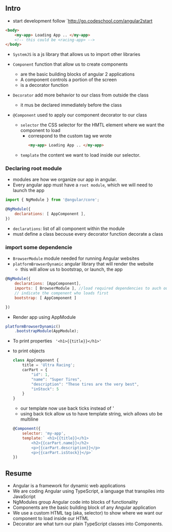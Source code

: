 ## Intro

- start development follow `http://go.codeschool.com/angular2start
```html
<body> 
    <my-app> Loading App .. </my-app>
    <!-- this could be <racing-app> -->
</body>
```
- `SystemJS` is a js library that allows us to import other libraries


- `Component` function that allow us to create components
    - are the basic building blocks of angular 2 applications
    - A component controls a portion of the screen
    - is a decorator function

- `Decorator` add more behavior to our class from outside the class 
    - it mus be declared immediately before the class 

- `@Component` used to apply our component decorator to our class
    - `selector` the CSS selector for the HMTL element where we want the component to load
        - correspond to the custom tag we wrote
            ```html
            <my-app> Loading App .. </my-app>
            ```
    - `template` the content we want to load inside our selector. 

### Declaring root module

- modules are how we organize our app in angular.
- Every angular app must have a `root module`, which we will need to launch the app

```js 
import { NgModule } from '@angular/core';

@NgModule({
    declarations: [ AppComponent ],
})
```

- `declarations`: list of all component within the module
- must define a class becouse every decorator function decorate a class

### import some dependencie

- `BrowserModule` module needed for running Angular websites
-  `platformBrowserDynamic` angular library that will render the website
    - this will allow us to bootstrap, or launch, the app

```js
@NgModule({
    declarations: [AppComponent],
    imports: [ BrowserModule ], //load required dependencies to auch our app in the browser
    // indicate the compenent who loads first
    bootstrap: [ AppComponent ]

})
```
- Render app using AppModule

```js
platformBrowserDynamic()
    .bootstrapModule(AppModule);
```

- To print properties ` '<h1>{{title}}</h1>'`

- to print objects 
    ```js
    class AppComponent {
        title = 'Ultra Racing';
        carPart = {
            "id": 1,
            "name": "Super Tires",
            "description": "These tires are the very best",
            "inStock": 5
        }
    }
    ```
    - our template now use back ticks instead of '
    - using back tick allow us to have template string, wich allows uto be multiline
    ```js
    @Component({
        selector: 'my-app',
        template:` <h1>{{title}}</h1>
            <h2>{{carPart.name}}</h2>
            <p>{{carPart.description}}</p>
            <p>{{carPart.isStock}}</p>`
    })
    ```

## Resume 
- Angular is a framework for dynamic web applications
- We are coding Angular using TypeScript, a language that transpiles into JavaScript
- NgModules group Angular code into blocks of functionality
- Components are the basic building block of any Angular application
- We use a custom HTML tag (aka, selector) to show where we want our component to load inside our HTML
- Decorator are what turn our plain TypeScript classes into Components.